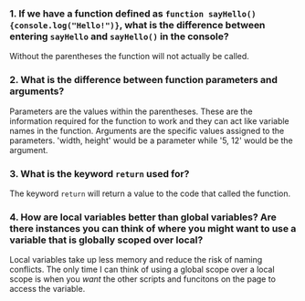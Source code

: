 ### 1.  If we have a function defined as `function sayHello(){console.log("Hello!")}`, what is the difference between entering `sayHello` and `sayHello()` in the console?
Without the parentheses the function will not actually be called.

### 2.  What is the difference between function parameters and arguments?
Parameters are the values within the parentheses.  These are the information required for the function to work and they can act like variable names in the function.  Arguments are the specific values assigned to the parameters.  'width, height' would be a parameter while '5, 12' would be the argument.

### 3.  What is the keyword `return` used for?
The keyword `return` will return a value to the code that called the function.  

### 4.  How are local variables better than global variables? Are there instances you can think of where you might want to use a variable that is globally scoped over local?
Local variables take up less memory and reduce the risk of naming conflicts.  The only time I can think of using a global scope over a local scope is when you *want* the other scripts and funcitons on the page to access the variable.
